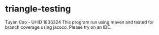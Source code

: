 # triangle-testing
Tuyen Cao - UHID 1836324
This program run using maven and tested for branch coverage using jacoco.
Please try on an IDE.
